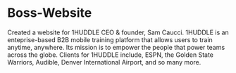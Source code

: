 # Boss-Website

Created a website for 1HUDDLE CEO & founder, Sam Caucci. 1HUDDLE is an enteprise-based B2B mobile training platform that allows users to train anytime, anywhere. Its mission is to empower the people that power teams across the globe. Clients for 1HUDDLE include, ESPN, the Golden State Warriors, Audible, Denver International Airport, and so many more. 

